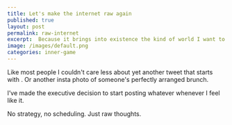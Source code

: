 ```yaml
---
title: Let's make the internet raw again
published: true
layout: post
permalink: raw-internet
excerpt:  Because it brings into existence the kind of world I want to live in.
image: /images/default.png
categories: inner-game
---
```


Like most people I couldn't care less about yet another tweet that starts with . Or another insta photo of someone's perfectly arranged brunch.

I’ve made the executive decision to start posting whatever whenever I feel like it. 

No strategy, no scheduling. Just raw thoughts.
